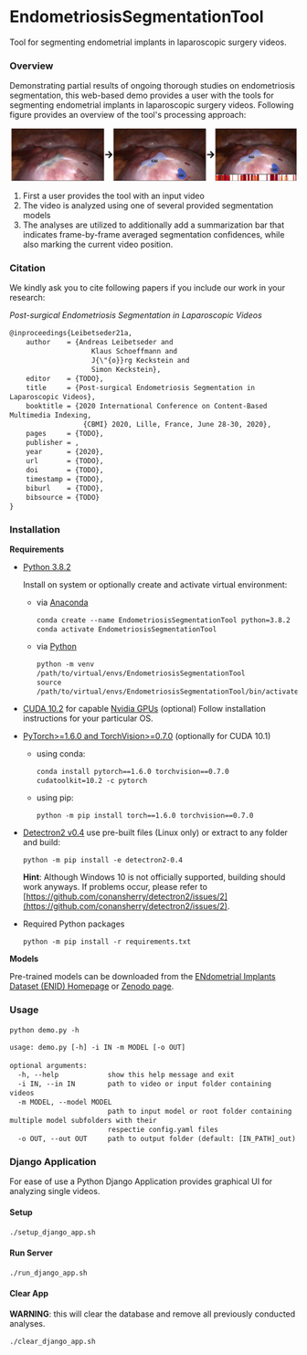 # EndometriosisSegmentationTool

Tool for segmenting endometrial implants in laparoscopic surgery videos.

### Overview

Demonstrating partial results of ongoing thorough studies on endometriosis segmentation, this web-based demo provides a user with the tools for segmenting endometrial implants in laparoscopic surgery videos. Following figure provides an overview of the tool's processing approach:

![Overview](images/overview.png "Tool Overview")

1. First a user provides the tool with an input video
2. The video is analyzed using one of several provided segmentation models
3. The analyses are utilized to additionally add a summarization bar that indicates frame-by-frame averaged segmentation confidences, while also marking the current video position.

### Citation

We kindly ask you to cite following papers if you include our work in your research:

*Post-surgical Endometriosis Segmentation in Laparoscopic Videos*

```
@inproceedings{Leibetseder21a,
    author    = {Andreas Leibetseder and
                    Klaus Schoeffmann and
                    J{\"{o}}rg Keckstein and
                    Simon Keckstein},
    editor    = {TODO},
    title     = {Post-surgical Endometriosis Segmentation in Laparoscopic Videos},
    booktitle = {2020 International Conference on Content-Based Multimedia Indexing,
                  {CBMI} 2020, Lille, France, June 28-30, 2020},
    pages     = {TODO},
    publisher = ,
    year      = {2020},
    url       = {TODO},
    doi       = {TODO},
    timestamp = {TODO},
    biburl    = {TODO},
    bibsource = {TODO}
}
```

### Installation

**Requirements**

- [Python 3.8.2](https://www.python.org/downloads/release/python-382/)

  Install on system or optionally create and activate virtual environment:

  - via [Anaconda](https://anaconda.org/)

    ```
    conda create --name EndometriosisSegmentationTool python=3.8.2
    conda activate EndometriosisSegmentationTool

    ```

  - via [Python](https://www.python.org/)

    ```
    python -m venv /path/to/virtual/envs/EndometriosisSegmentationTool
    source /path/to/virtual/envs/EndometriosisSegmentationTool/bin/activate
    ```

- [CUDA 10.2](https://developer.nvidia.com/cuda-10.2-download-archive) for capable [Nvidia GPUs](https://developer.nvidia.com/cuda-gpus) (optional)
  Follow installation instructions for your particular OS.
- [PyTorch>=1.6.0 and TorchVision>=0.7.0](https://pytorch.org/get-started/previous-versions/) (optionally for CUDA 10.1)
  - using conda:
    ```
    conda install pytorch==1.6.0 torchvision==0.7.0 cudatoolkit=10.2 -c pytorch
    ```
  - using pip:
    ```
    python -m pip install torch==1.6.0 torchvision==0.7.0
    ```
- [Detectron2 v0.4](https://github.com/facebookresearch/detectron2/releases/tag/v0.4)
  use pre-built files (Linux only) or extract to any folder and build:
  ```
  python -m pip install -e detectron2-0.4
  ```
  **Hint**: Although Windows 10 is not officially supported, building should work anyways. If problems occur, please refer to [https://github.com/conansherry/detectron2/issues/2](https://github.com/conansherry/detectron2/issues/2).
- Required Python packages
  ```
  python -m pip install -r requirements.txt
  ```

**Models**

Pre-trained models can be downloaded from the [ENdometrial Implants Dataset (ENID) Homepage](http://ftp.itec.aau.at/datasets/ENID/) or [Zenodo page](10.5281/zenodo.4570969).

### Usage

```
python demo.py -h
```

```
usage: demo.py [-h] -i IN -m MODEL [-o OUT]

optional arguments:
  -h, --help            show this help message and exit
  -i IN, --in IN        path to video or input folder containing videos
  -m MODEL, --model MODEL
                        path to input model or root folder containing multiple model subfolders with their
                        respectie config.yaml files
  -o OUT, --out OUT     path to output folder (default: [IN_PATH]_out)
```

### Django Application

For ease of use a Python Django Application provides graphical UI for analyzing single videos.

#### Setup

```
./setup_django_app.sh
```

#### Run Server

```
./run_django_app.sh
```

#### Clear App

**WARNING**: this will clear the database and remove all previously conducted analyses.

```
./clear_django_app.sh
```
